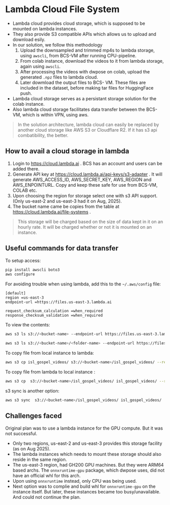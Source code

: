 # Lambda Cloud File System

- Lambda cloud provides cloud storage, which is supposed to be mounted on lambda instances.
- They also provide S3 compatible APIs which allows us to upload and download esily.
- In our solution, we follow this methodology
    1. Upload the downsampled and trimmed mp4s to lambda storage, using `awscli`, from BCS-VM after running CPU-pipeline.
    2. From colab instance, download the videos to it from lambda storage, again using `awscli`.
    3. After processing the videos with dwpose on colab, upload the generated `.npz` files to lambda cloud.
    4. Later dowmload the output files to BCS-
    VM. These files are included in the dataset, before making tar files for HuggingFace push.
- Lambda cloud storage serves as a persistant storage solution for the colab instance.
- Also lambda cloud storage facilitates data transfer between the BCS-VM, which is within VPN, using aws.

> In the solution architecture, lambda cloud can easily be replaced by another cloud storage like AWS S3 or Cloudflare R2. If it has s3 api combatibility, the better.

## How to avail a cloud storage in lambda
1. Login to https://cloud.lambda.ai . BCS has an account and users can be added there.
2. Generate API key at https://cloud.lambda.ai/api-keys/s3-adapter . It will generate AWS_ACCESS_ID, AWS_SECRET_KEY, AWS_REGION and AWS_ENPOINTURL. Copy and keep these safe for use from BCS-VM, COLAB etc.
3. Upon choosing the region for storage select one with s3 API support. (Only us-east-2 and us-east-3 had it on Aug, 2025).
4. The bucket name came be copies from the table at https://cloud.lambda.ai/file-systems .

> This storage will be charged based on the size of data kept in it on an hourly rate. It will be charged whether or not it is mounted on an instance.


## Useful commands for data transfer
To setup access:
```bash
pip install awscli boto3
aws configure
```
For avoiding trouble when using lambda, add this to the `~/.aws/config` file:
```
[default]
region =us-east-3 
endpoint-url =https://files.us-east-3.lambda.ai 

request_checksum_calculation =when_required 
response_checksum_validation =when_required 
```

To view the contents:

```bash
aws s3 ls s3://<bucket-name> --endpoint-url https://files.us-east-3.lambda.ai

aws s3 ls s3://<bucket-name>/<folder-name> --endpoint-url https://files.us-east-3.lambda.ai

```

To copy file from local instance to lambda:
```bash
aws s3 cp isl_gospel_videos/ s3://<bucket-name>/isl_gospel_videos/ --recursive --endpoint-url https://files.us-east-3.lambda.ai
```


To copy file from lambda to local instance :
```bash
aws s3 cp  s3://<bucket-name>/isl_gospel_videos/ isl_gospel_videos/ --recursive --endpoint-url https://files.us-east-3.lambda.ai
```
s3 sync is another option:
```bash
aws s3 sync  s3://<bucket-name>/isl_gospel_videos/ isl_gospel_videos/  --endpoint-url https://files.us-east-3.lambda.ai

```

## Challenges faced
Original plan was to use a lambda instance for the GPU compute. But it was not successful.
- Only two regions, us-east-2 and us-east-3 provides this storage facility (as on Aug 2025).
- The lambda instances which needs to mount these storage should also reside in the same region.
- The us-east-3 region, had GH200 GPU machines. But they were ARM64 based archs. The `onnxruntime-gpu` package, which dwpose uses, did not have an official whl for this arch.
- Upon using `onnxruntime` instead, only CPU was being used.
- Next option was to complie and build whl for `onnxruntime-gpu` on the instance itself. But later, these instances became too busy/unavailable. And could not continue the plan.

